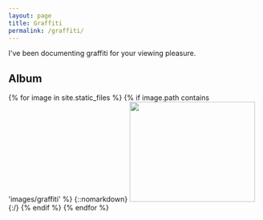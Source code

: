```yaml
---
layout: page
title: Graffiti
permalink: /graffiti/
---
```


I've been documenting graffiti for your viewing pleasure.

## Album

{% for image in site.static_files %}
    {% if image.path contains 'images/graffiti' %}
{::nomarkdown}
<img src="{{ site.baseurl }}{{ image.path }}" onclick="lightbox(this)" width="250" height="200">
{:/}
    {% endif %}
{% endfor %}

<script src="/js/lightbox.js">